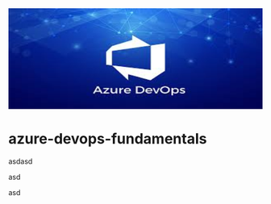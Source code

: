 
<img src="images/azure-devops-fundamentals.png " alt="app-screen" width="800px" height ="200px"/>

# azure-devops-fundamentals




asdasd


asd

asd
